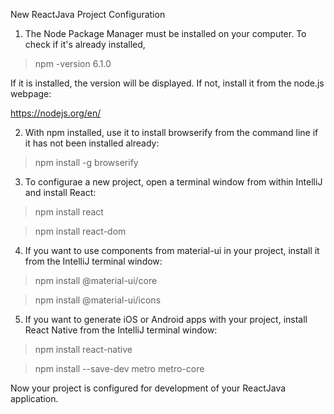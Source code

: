 New ReactJava Project Configuration

1. The Node Package Manager must be installed on your computer. To check if it's already installed, 

> npm -version
6.1.0

If it is installed, the version will be displayed. If not, install it from the node.js webpage:

   https://nodejs.org/en/


2. With npm installed, use it to install browserify from the command line if it has not been installed already:

> npm install -g browserify


3. To configurae a new project, open a terminal window from within IntelliJ and install React:

> npm install react

> npm install react-dom


4. If you want to use components from material-ui in your project, install it from the IntelliJ terminal window:

> npm install @material-ui/core 

> npm install @material-ui/icons


5. If you want to generate iOS or Android apps with your project, install React Native from the IntelliJ terminal window:

> npm install react-native

> npm install --save-dev metro metro-core 


Now your project is configured for development of your ReactJava application.
